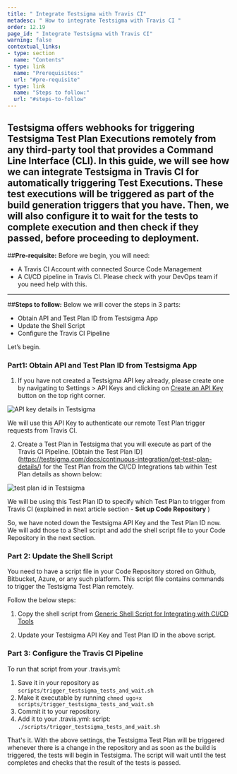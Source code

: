 ```yaml
---
title: " Integrate Testsigma with Travis CI"
metadesc: " How to integrate Testsigma with Travis CI "
order: 12.19
page_id: " Integrate Testsigma with Travis CI"
warning: false
contextual_links:
- type: section
  name: "Contents"
- type: link
  name: "Prerequisites:"
  url: "#pre-requisite"
- type: link
  name: "Steps to follow:"
  url: "#steps-to-follow"
---
```

Testsigma offers webhooks for triggering Testsigma Test Plan Executions remotely from any third-party tool that provides a Command Line Interface (CLI). In this guide, we will see how we can integrate Testsigma in Travis CI for automatically triggering Test Executions. These test executions will be triggered as part of the build generation triggers that you have. Then, we will also configure it to wait for the tests to complete execution and then check if they passed, before proceeding to deployment.
 ---
##**Pre-requisite:**
 Before we begin, you will need:
 - A Travis CI Account with connected Source Code Management
 - A CI/CD pipeline in Travis CI. Please check with your DevOps team if you need help with this. 
---
##**Steps to follow:**
Below we will cover the steps in 3 parts:
   * Obtain API and Test Plan ID from Testsigma App
   * Update the Shell Script
   * Configure the Travis CI Pipeline


Let’s begin.


### Part1: Obtain API and Test Plan ID from Testsigma App
1. If you have not created a Testsigma API key already, please create one by navigating to Settings > API Keys and clicking on  [Create an API Key](http://testsigma.com/docs/configuration/api-keys/) button on the top right corner.

![API key details in Testsigma](https://docs.testsigma.com/images/travis-ci/api-key-details-testsigma.png)

We will use this API Key to authenticate our remote Test Plan trigger requests from Travis CI.

2. Create a Test Plan in Testsigma that you will execute as part of the Travis CI Pipeline. [Obtain the Test Plan ID] (https://testsigma.com/docs/continuous-integration/get-test-plan-details/) for the Test Plan from the CI/CD Integrations tab within Test Plan details as shown below:

![test plan id in Testsigma](https://docs.testsigma.com/images/travis-ci/test-plan-id-testsigma.png)

We will be using this Test Plan ID to specify which Test Plan to trigger from Travis CI (explained in next article section - **Set up Code Repository** )
 
So, we have noted down the Testsigma API Key and the Test Plan ID now. We will add those to a Shell script and add the shell script file to your Code Repository in the next section.
 
### Part 2: Update the Shell Script
You need to have a script file in your Code Repository stored on Github, Bitbucket, Azure, or any such platform.
This script file contains commands to trigger the Testsigma Test Plan remotely.

Follow the below steps:
1. Copy the shell script from [Generic Shell Script for Integrating with CI/CD Tools ](https://testsigma.com/docs/continuous-integration/shell-script/)

2. Update your Testsigma API Key and Test Plan ID in the above script.
 

### Part 3: Configure the Travis CI Pipeline
To run that script from your .travis.yml:
   1. Save it in your repository as ```scripts/trigger_testsigma_tests_and_wait.sh```
   2. Make it executable by running ```chmod ugo+x scripts/trigger_testsigma_tests_and_wait.sh```
   3. Commit it to your repository.
   4. Add it to your .travis.yml:
 script: ```./scripts/trigger_testsigma_tests_and_wait.sh```

 
That's it.
With the above settings, the Testsigma Test Plan will be triggered whenever there is a change in the repository and as soon as the build is triggered, the tests will begin in Testsigma. The script will wait until the test completes and checks that the result of the tests is passed.
